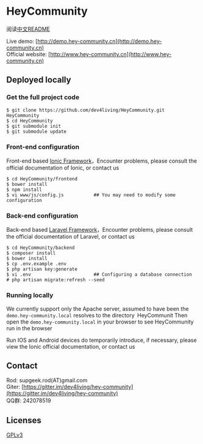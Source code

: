 HeyCommunity
========================
阅读[中文README](README_cn.md)

Live demo: [http://demo.hey-community.cn](http://demo.hey-community.cn)   
Official website: [http://www.hey-community.cn](http://www.hey-community.cn)   


## Deployed locally

### Get the full project code
```
$ git clone https://github.com/dev4living/HeyCommunity.git HeyCommunity
$ cd HeyCommunity
$ git submodule init
$ git submodule update
```

### Front-end configuration

Front-end based [Ionic Framework](http://ionicframework.com)，Encounter problems, please consult the official documentation of Ionic, or contact us

```
$ cd HeyCommunity/frontend
$ bower install
$ npm install
$ vi www/js/config.js           ## You may need to modify some configuration
```

### Back-end configuration

Back-end based [Laravel Framework](http://laravel.com)，Encounter problems, please consult the official documentation of Laravel, or contact us

```
$ cd HeyCommunity/backend
$ composer install
$ bower install
$ cp .env.example .env
$ php artisan key:generate
$ vi .env                       ## Configuring a database connection
# php artisan migrate:refresh --seed
```

### Running locally

We currently support only the Apache server, assumed to have been the `demo.hey-community.local` resolves to the directory` `HeyCommunit
Then open the `demo.hey-community.local` in your browser to see HeyCommunity run in the browser

Run IOS and Android devices do temporarily introduce, if necessary, please view the Ionic official documentation, or contact us


## Contact

Rod: supgeek.rod(AT)gmail.com   
Giter: [https://gitter.im/dev4living/hey-community](https://gitter.im/dev4living/hey-community)   
QQ群: 242078519   


## Licenses

[GPLv3](http://www.gnu.org/licenses/gpl.html)
